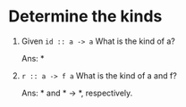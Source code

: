 # Determine the kinds

1. Given `id :: a -> a`
   What is the kind of a?

   Ans: *

2. `r :: a -> f a`
   What is the kind of a and f?

   Ans: * and * -> *, respectively.
